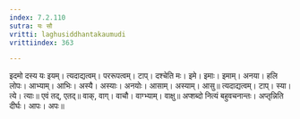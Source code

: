 ```yaml
---
index: 7.2.110
sutra: यः सौ
vritti: laghusiddhantakaumudi
vrittiindex: 363

---
```

इदमो दस्य यः इयम्। त्यदाद्यत्वम्। पररूपत्वम्। टाप्। दश्चेति मः। इमे। इमाः। इमाम्। अनया। हलि लोपः। आभ्याम्। आभिः। अस्यै। अस्याः। अनयोः। आसाम्। अस्याम्। आसु॥ त्यदाद्यत्वम्। टाप्। स्या। त्ये। त्याः॥ एवं तद्, एतद्॥ वाक्, वाग्। वाचौ। वाग्भ्याम्। वाक्षु॥ अप्शब्दो नित्यं बहुवचनान्तः। अप्तृन्निति दीर्घः। आपः। अपः॥